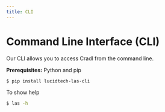```yaml
---
title: CLI
---
```


# Command Line Interface \(CLI\)

Our CLI allows you to access Cradl from the command line.

**Prerequisites:** Python and pip

```bash
$ pip install lucidtech-las-cli
```

To show help

```bash
$ las -h
```
